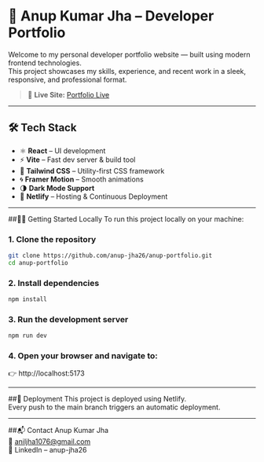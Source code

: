 # 💼 Anup Kumar Jha – Developer Portfolio

Welcome to my personal developer portfolio website — built using modern frontend technologies.  
This project showcases my skills, experience, and recent work in a sleek, responsive, and professional format.

> 🚀 **Live Site:** [Portfolio Live](https://anup-portfolio26.netlify.app)

---

## 🛠 Tech Stack

- ⚛️ **React** – UI development
- ⚡ **Vite** – Fast dev server & build tool
- 🎨 **Tailwind CSS** – Utility-first CSS framework
- 🌀 **Framer Motion** – Smooth animations
- 🌗 **Dark Mode Support**
- 🚀 **Netlify** – Hosting & Continuous Deployment

---

##🧑‍💻 Getting Started Locally
To run this project locally on your machine:
### 1. Clone the repository
```bash
git clone https://github.com/anup-jha26/anup-portfolio.git
cd anup-portfolio
```
### 2. Install dependencies
```bash
npm install
```
### 3. Run the development server
```bash
npm run dev
```
### 4. Open your browser and navigate to:
👉 http://localhost:5173

---

##🚀 Deployment
This project is deployed using Netlify.  
Every push to the main branch triggers an automatic deployment.

---

##📬 Contact
Anup Kumar Jha  
📧 aniljha1076@gmail.com  
🔗 LinkedIn – anup-jha26
